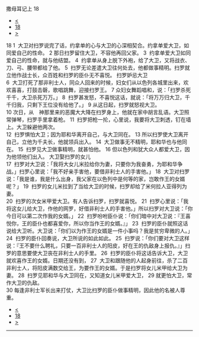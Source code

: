 ﻿





 撒母耳记上 18




* [<](bible/1SA17.md)
* [18](bible/1SA.md)
* [>](bible/1SA19.md)



 
18 
1  大卫对扫罗说完了话，约拿单的心与大卫的心深相契合。约拿单爱大卫，如同爱自己的性命。 
2 那日扫罗留住大卫，不容他再回父家。 
3  约拿单爱大卫如同爱自己的性命，就与他结盟。 
4  约拿单从身上脱下外袍，给了大卫，又将战衣、刀、弓、腰带都给了他。 
5  扫罗无论差遣大卫往何处去，他都做事精明。扫罗就立他作战士长，众百姓和扫罗的臣仆无不喜悦。 扫罗妒忌大卫  
6  大卫打死了那非利士人，同众人回来的时候，妇女们从以色列各城里出来，欢欢喜喜，打鼓击磬，歌唱跳舞，迎接扫罗王。 
7 众妇女舞蹈唱和，说：「扫罗杀死千千，大卫杀死万万。」 
8  扫罗甚发怒，不喜悦这话，就说：「将万万归大卫，千千归我，只剩下王位没有给他了。」 
9 从这日起，扫罗就怒视大卫。  
10 次日，从　神那里来的恶魔大大降在扫罗身上，他就在家中胡言乱语。大卫照常弹琴，扫罗手里拿着枪。 
11  扫罗把枪一抡，心里说，我要将大卫刺透，钉在墙上。大卫躲避他两次。  
12  扫罗惧怕大卫；因为耶和华离开自己，与大卫同在。 
13 所以扫罗使大卫离开自己，立他为千夫长，他就领兵出入。 
14  大卫做事无不精明，耶和华也与他同在。 
15  扫罗见大卫做事精明，就甚怕他。 
16 但以色列和犹大众人都爱大卫，因为他领他们出入。 大卫娶扫罗的女儿  
17  扫罗对大卫说：「我将大女儿米拉给你为妻，只要你为我奋勇，为耶和华争战。」扫罗心里说：「我不好亲手害他，要借非利士人的手害他。」 
18  大卫对扫罗说：「我是谁，我是什么出身，我父家在以色列中是何等的家，岂敢作王的女婿呢？」 
19  扫罗的女儿米拉到了当给大卫的时候，扫罗却给了米何拉人亚得列为妻。  
20  扫罗的次女米甲爱大卫。有人告诉扫罗，扫罗就喜悦。 
21  扫罗心里说：「我将这女儿给大卫，作他的网罗，好借非利士人的手害他。」所以扫罗对大卫说：「你今日可以第二次作我的女婿。」 
22  扫罗吩咐臣仆说：「你们暗中对大卫说：『王喜悦你，王的臣仆也都喜爱你，所以你当作王的女婿。』」 
23  扫罗的臣仆就照这话说给大卫听。大卫说：「你们以为作王的女婿是一件小事吗？我是贫穷卑微的人。」 
24  扫罗的臣仆回奏说，大卫所说的如此如此。 
25  扫罗说：「你们要对大卫这样说：『王不要什么聘礼，只要一百非利士人的阳皮，好在王的仇敌身上报仇。』」扫罗的意思要使大卫丧在非利士人的手里。 
26  扫罗的臣仆将这话告诉大卫，大卫就欢喜作王的女婿。日期还没有到， 
27  大卫和跟随他的人起身前往，杀了二百非利士人，将阳皮满数交给王，为要作王的女婿。于是扫罗将女儿米甲给大卫为妻。 
28  扫罗见耶和华与大卫同在，又知道女儿米甲爱大卫， 
29 就更怕大卫，常作大卫的仇敌。  
30 每逢非利士军长出来打仗，大卫比扫罗的臣仆做事精明，因此他的名被人尊重。 
* [<](bible/1SA17.md)
* [18](bible/1SA.md)
* [>](bible/1SA19.md)





---










